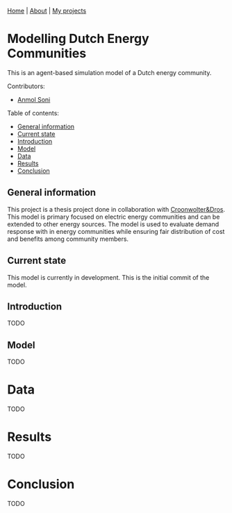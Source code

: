 [Home](http://www.sonianmol.com) | [About](http://www.sonianmol.com/about) | [My projects](http://www.sonianmol.com/projects)

# Modelling Dutch Energy Communities

This is an agent-based simulation model of a Dutch energy community.

Contributors:

- [Anmol Soni](https://github.com/SoniAnmol)

Table of contents:

- [General information](#general-information)
- [Current state](#current-state)
- [Introduction](#introduction)
- [Model](#model)
- [Data](#data)
- [Results](#results)
- [Conclusion](#conclusion)

## General information

This project is a thesis project done in collaboration with [Croonwolter&Dros](https://croonwolterendros.nl/). This
model is primary focused on electric energy communities and can be extended to other energy sources. The model is used
to evaluate demand response with in energy communities while ensuring fair distribution of cost and benefits among
community members.

## Current state

This model is currently in development. This is the initial commit of the model.

## Introduction

TODO

## Model

TODO

# Data

TODO

# Results

TODO

# Conclusion

TODO

